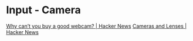 # Input - Camera

[Why can’t you buy a good webcam? | Hacker News](https://news.ycombinator.com/item?id=25504771)
[Cameras and Lenses | Hacker News](https://news.ycombinator.com/item?id=25357315)
